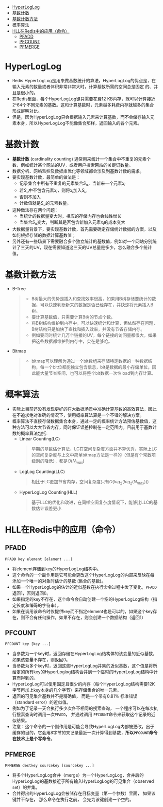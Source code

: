 - [HyperLogLog](#hyperloglog)
- [基数计数](#基数计数)
- [基数计数方法](#基数计数方法)
- [概率算法](#概率算法)
- [HLL在Redis中的应用（命令）](#hll在redis中的应用命令)
    - [PFADD](#pfadd)
    - [PFCOUNT](#pfcount)
    - [PFMERGE](#pfmerge)

# HyperLogLog

- Redis HyperLogLog是用来做基数统计的算法，HyperLogLog的优点是，在输入元素的数量或者体积非常非常大时，计算基数所需的空间总是固定 的、并且是很小的。
- 在Redis里面，每个HyperLogLog键只需要花费12 KB内存，就可以计算接近2^64个不同元素的基数。这和计算基数时，元素越多耗费内存就越多的集合形成鲜明对比。
- 但是，因为HyperLogLog只会根据输入元素来计算基数，而不会储存输入元素本身，所以HyperLogLog不能像集合那样，返回输入的各个元素。

# 基数计数

- **基数计数** (cardinality counting) 通常用来统计一个集合中不重复的元素个数，例如统计某个网站的UV，或者用户搜索网站的关键词数量。
- 数据分析、网络监控及数据库优化等领域都会涉及到基数计数的需求。
- 要实现基数计数，最简单的做法是：
    - 记录集合中所有不重复的元素集合$S_u$，当新来一个元素$x_i$
    - 若$S_u$中不包含元素$x_i$，则将$x_i$加入$S_u$
    - 否则不加入
    - 计数值就是$S_u$的元素数量。
- 这种做法存在两个问题：
    - 当统计的数据量变大时，相应的存储内存也会线性增长
    - 当集合$S_u$变大，判断其是否包含新加入元素$x_i$的成本变大
- 大数据量背景下，要实现基数计数，首先需要确定存储统计数据的方案，以及如何根据存储的数据计算基数值；
- 另外还有一些场景下需要融合多个独立统计的基数值，例如对一个网站分别统计了三天的UV，现在需要知道这三天的UV总量是多少，怎么融合多个统计值。

# 基数计数方法

- B-Tree
   > - B树最大的优势是插入和查找效率很高，如果用B树存储要统计的数据，可以快速判断新来的数据是否已经存在，并快速将元素插入B树。
   > - 要计算基数值，只需要计算B树的节点个数。
   > - 将B树结构维护到内存中，可以快速统计和计算，但依然存在问题，B树结构只是加快了查找和插入效率，并没有节省存储内存。
   > - 例如要同时统计几万个链接的UV，每个链接的访问量都很大，如果把这些数据都维护到内存中，实在是够呛。
- Bitmap
   > - bitmap可以理解为通过一个bit数组来存储特定数据的一种数据结构，每一个bit位都能独立包含信息，bit是数据的最小存储单位，因此能大量节省空间，也可以将整个bit数据一次性load到内存计算。

# 概率算法

- 实际上目前还没有发现更好的在大数据场景中准确计算基数的高效算法，因此在不追求绝对准确的情况下，使用概率算法算是一个不错的解决方案。
- 概率算法不直接存储数据集合本身，通过一定的概率统计方法预估基数值，这种方法可以大大节省内存，同时保证误差控制在一定范围内。目前用于基数计数的概率算法包括:
    - Linear Counting(LC)
        > 早期的基数估计算法，LC在空间复杂度方面并不算优秀，实际上LC的空间复杂度与上文中简单bitmap方法是一样的（但是有个常数项级别的降低），都是$O(N_{max})$
    - LogLog Counting(LLC)
        > 相比于LC更加节省内存，空间复杂度只有$O(log_2(log_2(N_{max})))$
    - HyperLogLog Counting(HLL)
        > 基于LLC的优化和改进，在同样空间复杂度情况下，能够比LLC的基数估计误差更小

# HLL在Redis中的应用（命令）

## PFADD

```
PFADD key element [element ...]
```
- 将element存储到key的HyperLogLog结构中。
- 这个命令的一个副作用是它可能会更改这个HyperLogLog的内部来反映在每添加一个唯一的对象时估计的基数 (集合的基数)。
- 如果一个HyperLogLog的估计的近似基数在执行命令过程中发了变化，`PFADD` 返回1，否则返回0。
- 如果指定的key不存在，这个命令会自动创建一个空的HyperLogLog结构（指定长度和编码的字符串）。
- 如果在调用该命令时仅提供key而不指定element也是可以的，如果这个key存在，则不会有任何操作，如果不存在，则会创建一个数据结构（返回1）

## PFCOUNT

```
PFCOUNT key [key ...]
```
- 当参数为一个key时，返回存储在HyperLogLog结构体的该变量的近似基数，如果该变量不存在，则返回0。
- 当参数为多个key时，返回这些HyperLogLog并集的近似基数，这个值是将所给定的所有key的HyperLoglog结构合并到一个临时的HyperLogLog结构中计算而得到的。
- HyperLogLog可以使用固定且很少的内存（每个HyperLogLog结构需要12K字节再加上key本身的几个字节）来存储集合的唯一元素。
- 返回的可见集合基数并不是精确值， 而是一个带有0.81% 标准错误（standard error）的近似值。
- 例如为了记录一天会执行多少次各不相同的搜索查询， 一个程序可以在每次执行搜索查询时调用一次`PFADD`， 并通过调用 `PFCOUNT`命令来获取这个记录的近似结果。
- 注意：这个命令的一个副作用是可能会导致HyperLogLog内部被更改，出于缓存的目的，它会用8字节的来记录最近一次计算得到基数，**所以`PFCOUNT`命令在技术上是个写命令**。

## PFMERGE

```
PFMERGE destkey sourcekey [sourcekey ...]
```
- 将多个HyperLogLog合并（merge）为一个HyperLogLog，合并后的HyperLogLog的基数接近于所有输入HyperLogLog的可见集合（observed set）的并集。
- 合并得出的HyperLogLog会被储存在目标变量（第一个参数）里面， 如果该键并不存在， 那么命令在执行之前， 会先为该键创建一个空的。